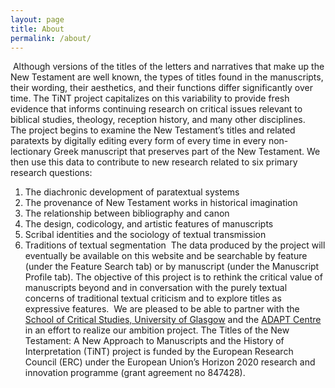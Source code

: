 ```yaml
---
layout: page
title: About
permalink: /about/
---
```

​
Although versions of the titles of the letters and narratives that make up the New Testament are well known, the types of titles found in the manuscripts, their wording, their aesthetics, and their functions differ significantly over time. The TiNT project capitalizes on this variability to provide fresh evidence that informs continuing research on critical issues relevant to biblical studies, theology, reception history, and many other disciplines.
​
The project begins to examine the New Testament’s titles and related paratexts by digitally editing every form of every time in every non-lectionary Greek manuscript that preserves part of the New Testament. We then use this data to contribute to new research related to six primary research questions:
​
1.	The diachronic development of paratextual systems
2.	The provenance of New Testament works in historical imagination
3.	The relationship between bibliography and canon
4.	The design, codicology, and artistic features of manuscripts
5.	Scribal identities and the sociology of textual transmission
6.	Traditions of textual segmentation
​
The data produced by the project will eventually be available on this website and be searchable by feature (under the Feature Search tab) or by manuscript (under the Manuscript Profile tab). The objective of this project is to rethink the critical value of manuscripts beyond and in conversation with the purely textual concerns of traditional textual criticism and to explore titles as expressive features.
​
We are pleased to be able to partner with the [School of Critical Studies, University of Glasgow](https://www.gla.ac.uk/schools/critical/) and the [ADAPT Centre](https://www.adaptcentre.ie/) in an effort to realize our ambition project. The Titles of the New Testament: A New Approach to Manuscripts and the History of Interpretation (TiNT) project is funded by the European Research Council (ERC) under the European Union’s Horizon 2020 research and innovation programme (grant agreement no 847428). 
